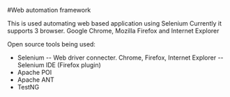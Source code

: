 #Web automation framework

This is used automating web based application using Selenium
Currently it supports 3 browser. Google Chrome, Mozilla Firefox and Internet Explorer

Open source tools being used:
- Selenium
-- Web driver connecter. Chrome, Firefox, Internet Explorer
-- Selenium IDE (Firefox plugin)
- Apache POI
- Apache ANT
- TestNG